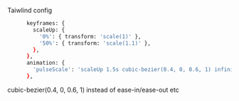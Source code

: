 Taiwlind config

```sh
      keyframes: {
        scaleUp: {
          '0%': { transform: 'scale(1)' },
          '50%': { transform: 'scale(1.1)' },
        },
      },
      animation: {
        'pulseScale': 'scaleUp 1.5s cubic-bezier(0.4, 0, 0.6, 1) infinite',
      },
```

cubic-bezier(0.4, 0, 0.6, 1) instead of ease-in/ease-out etc